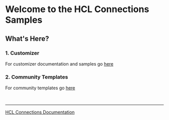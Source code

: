 # Welcome to the HCL Connections Samples

## What's Here?

### 1. Customizer
For customizer documentation and samples go [here][1]

### 2. Community Templates
For community templates go [here][2]  



&nbsp;
&nbsp;
&nbsp;

---
[HCL Connections Documentation](https://help.hcltechsw.com/connections/v7/index.html)


[1]: https://github.com/HCL-TECH-SOFTWARE/connections-samples/blob/main/customizer/README.md
[2]: https://github.com/HCL-TECH-SOFTWARE/connections-samples/blob/main/community-templates/README.md

